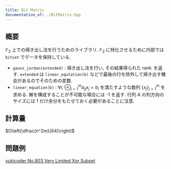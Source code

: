 ```yaml
---
title: Bit Matrix
documentation_of: ./BitMatrix.hpp
---
```


## 概要
$\mathbb{F}_2$ 上での掃き出し法を行うためのライブラリ. $\mathbb{F}_2$ に特化させるために内部では `bitset` でデータを保持している.
- `gauss_jordan(extended)` : 掃き出し法を行い, その結果得られた $\operatorname{rank}$ を返す. `extended` は `linear_equtation(b)` などで最後の行を除外して掃き出す機会があるのでそのための変数.
- `linear_equation(b)` : $\forall i,\ \otimes_{j=1}^m a_{ij}x_j = b_i$ を満たすような数列 $\{x_j\}_{j=1}^m$ を求める. 解を構成することが不可能な場合には -1 を返す. 行列 $A$ の列方向のサイズには 1 だけ余分をもたせておく必要があることに注意.

## 計算量
$O\left(\dfrac{n^2m}{64}\right)$

## 問題例
[yukicoder No.803 Very Limited Xor Subset](https://yukicoder.me/problems/no/803)
